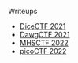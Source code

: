 Writeups
- [DiceCTF 2021](https://raster0x2a.github.io/CTF-writeup/DiceCTF2021/BabierCSP)
- [DawgCTF 2021](https://raster0x2a.github.io/CTF-writeup/DawgCTF2021/DawgCTF2021)
- [MHSCTF 2022](https://raster0x2a.github.io/CTF-writeup/MHSCTF2022/MHSCTF2022)
- [picoCTF 2022](https://raster0x2a.github.io/CTF-writeup/picoCTF2022/picoCTF2022)
